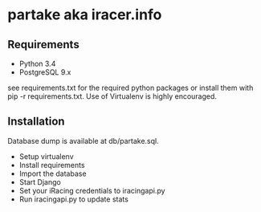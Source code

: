 # partake aka iracer.info #

## Requirements ##

* Python 3.4
* PostgreSQL 9.x

see requirements.txt for the required python packages or install them with pip -r requirements.txt. Use of Virtualenv is highly encouraged.

## Installation ##

Database dump is available at db/partake.sql. 

* Setup virtualenv
* Install requirements
* Import the database
* Start Django
* Set your iRacing credentials to iracingapi.py
* Run iracingapi.py to update stats

